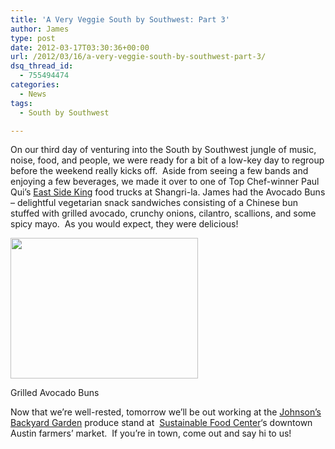 ```yaml
---
title: 'A Very Veggie South by Southwest: Part 3'
author: James
type: post
date: 2012-03-17T03:30:36+00:00
url: /2012/03/16/a-very-veggie-south-by-southwest-part-3/
dsq_thread_id:
  - 755494474
categories:
  - News
tags:
  - South by Southwest

---
```

On our third day of venturing into the South by Southwest jungle of music, noise, food, and people, we were ready for a bit of a low-key day to regroup before the weekend really kicks off.  Aside from seeing a few bands and enjoying a few beverages, we made it over to one of Top Chef-winner Paul Qui&#8217;s <a title="East Side King" href="http://eskaustin.com/shangri-la/" target="_blank">East Side King</a> food trucks at Shangri-la. James had the Avocado Buns &#8211; delightful vegetarian snack sandwiches consisting of a Chinese bun stuffed with grilled avocado, crunchy onions, cilantro, scallions, and some spicy mayo.  As you would expect, they were delicious!

<div id="attachment_215" style="width: 310px" class="wp-caption aligncenter">
  <a href="{{% mediaroot %}}uploads/2012/03/IMG_20120316_145817.jpg" rel="lightbox[210]"><img class="size-medium wp-image-215" title="Grilled Avocado Buns" src="{{% mediaroot %}}uploads/2012/03/IMG_20120316_145817-300x225.jpg" alt="" width="300" height="225" srcset="{{% mediaroot %}}uploads/2012/03/IMG_20120316_145817-300x225.jpg 300w, {{% mediaroot %}}uploads/2012/03/IMG_20120316_145817-1024x768.jpg 1024w, {{% mediaroot %}}uploads/2012/03/IMG_20120316_145817-400x300.jpg 400w" sizes="(max-width: 300px) 100vw, 300px" /></a>
  
  <p class="wp-caption-text">
    Grilled Avocado Buns
  </p>
</div>

Now that we&#8217;re well-rested, tomorrow we&#8217;ll be out working at the <a title="JBG Organic" href="http://www.jbgorganic.com/" target="_blank">Johnson&#8217;s Backyard Garden</a> produce stand at  <a title="SFC Austin" href="http://www.sustainablefoodcenter.org/" target="_blank">Sustainable Food Center</a>&#8216;s downtown Austin farmers&#8217; market.  If you&#8217;re in town, come out and say hi to us!